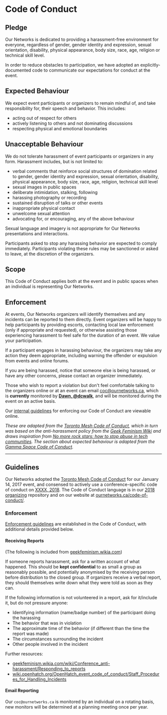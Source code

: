 # Code of Conduct

## Pledge

Our Networks is dedicated to providing a harassment-free environment for everyone, regardless of gender, gender identity and expression, sexual orientation, disability, physical appearance, body size, race, age, religion or technical skill level.

In order to reduce obstacles to participation, we have adopted an explicitly-documented code to communicate our expectations for conduct at the event.

## Expected Behaviour

We expect event participants or organizers to remain mindful of, and take responsibility for, their speech and behavior. This includes:

* acting out of respect for others
* actively listening to others and not dominating discussions
* respecting physical and emotional boundaries

## Unacceptable Behaviour

We do not tolerate harassment of event participants or organizers in any form. Harassment includes, but is not limited to:

* verbal comments that reinforce social structures of domination related to gender, gender identity and expression, sexual orientation, disability, physical appearance, body size, race, age, religion, technical skill level
* sexual images in public spaces
* deliberate intimidation, stalking, following
* harassing photography or recording
* sustained disruption of talks or other events
* inappropriate physical contact
* unwelcome sexual attention
* advocating for, or encouraging, any of the above behaviour

Sexual language and imagery is not appropriate for Our Networks presentations and interactions. 

Participants asked to stop any harassing behavior are expected to comply immediately. Participants violating these rules may be sanctioned or asked to leave, at the discretion of the organizers.

## Scope

This Code of Conduct applies both at the event and in public spaces when an individual is representing Our Networks.

## Enforcement

At events, Our Networks organizers will identify themselves and any incidents can be reported to them directly. Event organizers will be happy to help participants by providing escorts, contacting local law enforcement (only if appropriate and requested), or otherwise assisting those experiencing harassment to feel safe for the duration of an event. We value your participation.

If a participant engages in harassing behaviour, the organizers may take any action they deem appropriate, including warning the offender or expulsion from events and online forums.

If you are being harassed, notice that someone else is being harassed, or have any other concerns, please contact an organizer immediately.

Those who wish to report a violation but don't feel comfortable talking to the organizers online or at an event can email [coc@ournetworks.ca](mailto:coc@ournetworks.ca), which is **currently** monitored by [**Dawn, @dcwalk**](http://dcwalker.ca), and will be monitored during the event on an active basis.

Our [internal guidelines](./CONDUCT.md#guidelines) for enforcing our Code of Conduct are viewable online.

_These are adapted from the [Toronto Mesh Code of Conduct](https://tomesh.net/code-of-conduct/), which in turn was based on the anti-harassment policy from the [Geek Feminism Wiki](http://geekfeminism.wikia.com/wiki/Conference_anti-harassment/Policy) and draws inspiration from [No more rock stars: how to stop abuse in tech communities](https://hypatia.ca/2016/06/21/no-more-rock-stars/). The section about expected behaviour is adapted from the [Gamma Space Code of Conduct](https://github.com/GammaSpace/policies/blob/master/code-of-conduct.md)._

---

## Guidelines

Our Networks adopted the [Toronto Mesh Code of Conduct](https://tomesh.net/code-of-conduct/) for our January 14, 2017 event, and consensed to actively use a conference-specific code of conduct on [XXXX, 2018](https://github.com/ournetworks/2018/pull/33). The Code of Conduct language is in our [2018 organizing](./CONDUCT.md) repository and on our website at [ournetworks.ca/code-of-conduct/](https://ournetworks.ca/code-of-conduct).

### Enforcement

[Enforcement guidelines](./CONDUCT.md#enforcement) are established in the Code of Conduct, with additional details provided below.

#### Receiving Reports

(The following is included from [geekfeminism.wikia.com](http://geekfeminism.wikia.com/wiki/Conference_anti-harassment/Responding_to_reports))

If someone reports harassment, ask for a written account of what happened. This should be **kept confidential** to as small a group as reasonably possible, and potentially anonymised by the receiving person before distribution to the closed group. If organizers receive a verbal report, they should themselves write down what they were told as soon as they can.

If the following information is not volunteered in a report, ask for it/include it, but do not pressure anyone:

- Identifying information (name/badge number) of the participant doing the harassing
- The behavior that was in violation
- The approximate time of the behavior (if different than the time the report was made)
- The circumstances surrounding the incident
- Other people involved in the incident

Further resources:

- [geekfeminism.wikia.com/wiki/Conference_anti-harassment/Responding_to_reports](http://geekfeminism.wikia.com/wiki/Conference_anti-harassment/Responding_to_reports)
- [wiki.openhatch.org/OpenHatch_event_code_of_conduct/Staff_Procedures_for_Handling_Incidents](http://wiki.openhatch.org/OpenHatch_event_code_of_conduct/Staff_Procedures_for_Handling_Incidents)

#### Email Reporting

Our `coc@ournetworks.ca` is monitored by an individual on a rotating basis, new monitors will be determined at a planning meeting once per year.

